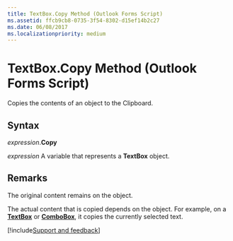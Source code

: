 ```yaml
---
title: TextBox.Copy Method (Outlook Forms Script)
ms.assetid: ffcb9cb8-0735-3f54-8302-d15ef14b2c27
ms.date: 06/08/2017
ms.localizationpriority: medium
---
```



# TextBox.Copy Method (Outlook Forms Script)

Copies the contents of an object to the Clipboard.


## Syntax

_expression_.**Copy**

_expression_ A variable that represents a **TextBox** object.


## Remarks

The original content remains on the object.

The actual content that is copied depends on the object. For example, on a **[TextBox](Outlook.textbox.md)** or **[ComboBox](Outlook.combobox.md)**, it copies the currently selected text.

[!include[Support and feedback](~/includes/feedback-boilerplate.md)]